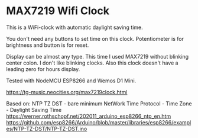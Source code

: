 # MAX7219 Wifi Clock

This is a WiFi-clock with automatic daylight saving time.

You don't need any buttons to set time on this clock. Potentiometer is for brightness and button is for reset.

Display can be almost any type. This time I used MAX7219 without blinking center colon. I don't like blinking clocks. Also this clock doesn't have a leading zero for hours display.

Tested with NodeMCU ESP8266 and Wemos D1 Mini.

https://tg-music.neocities.org/max7219clock.html

Based on: NTP TZ DST - bare minimum
NetWork Time Protocol - Time Zone - Daylight Saving Time
https://werner.rothschopf.net/202011_arduino_esp8266_ntp_en.htm
https://github.com/esp8266/Arduino/blob/master/libraries/esp8266/examples/NTP-TZ-DST/NTP-TZ-DST.ino
